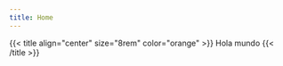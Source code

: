 ```yaml
---
title: Home
---
```

{{< title align="center" size="8rem" color="orange" >}}
  Hola mundo
{{< /title >}}
<!-- {{< banner
  h = "60"
  title = "EDUCACIÓN TEMPRANA:"
  subtitle = "Aprendizajes para toda la vida"
  image = "images/banner_cover.png"
  color = "white"
  bg = "aliceblue"
>}}
  El gran esfuerzo que debe hacer el Estado para incentivarla educación es crear unas buenas condiciones de infraestructura, recursos didácticos, ambiente socioafectivo, y alianzas internacionales.
{{< /banner >}} -->
<!-- {{< iframe url="https://randommonkey.shinyapps.io/elecciones-contratos-networks/" resize="" >}} -->
<!-- {{< slider pagination="" navigation="" >}}
  {{< slide title="Slide 1" bg="#0E0329" color="white">}}Texto de slide 1{{< /slide >}}
  {{< slide title="Slide 2" image="https://images.unsplash.com/photo-1544175832-b30616df05db?ixlib=rb-1.2.1&ixid=eyJhcHBfaWQiOjEyMDd9&auto=format&fit=crop&w=889&q=80" color="white" >}}Texto de slide 2{{< /slide >}}
  {{< slide title="Slide 3" >}}Texto de slide 3{{< /slide >}}
  {{< slide title="Slide 4" >}}Texto de slide 4{{< /slide >}}
  {{< slide title="Slide 5" >}}Texto de slide 5{{< /slide >}}
{{< /slider >}}
{{< jump 20 >}} -->
<!-- {{< boxes bg="#c4117f" color="white" height="50" justify="start" align="center" >}}
{{< box mobile="6" >}}
# Urbano
Visualizaciones callejeras
{{< /box >}}
{{< box mobile="6" >}}Lorem ipsum dolor sit amet, consectetur adipisicing elit, sed do eiusmod tempor incididunt ut labore et dolore magna aliqua. Ut enim ad minim veniam, quis nostrud exercitation ullamco laboris nisi ut aliquip ex ea commodo consequat. Duis aute irure dolor in reprehenderit in voluptate velit esse cillum dolore eu fugiat nulla pariatur. Excepteur sint occaecat cupidatat non proident, sunt in culpa qui officia deserunt mollit anim id est laborum.{{< /box >}}
{{< /boxes >}} -->
